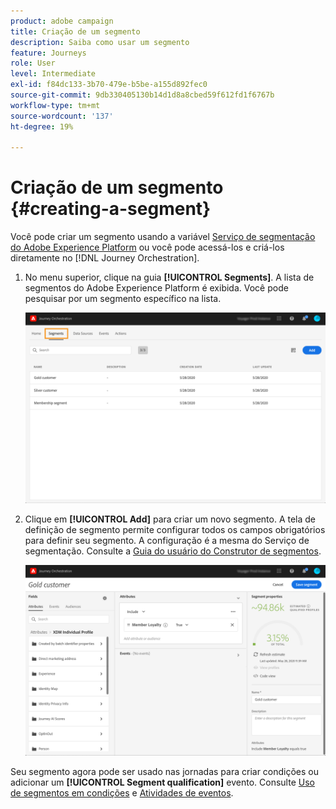 ```yaml
---
product: adobe campaign
title: Criação de um segmento
description: Saiba como usar um segmento
feature: Journeys
role: User
level: Intermediate
exl-id: f84dc133-3b70-479e-b5be-a155d892fec0
source-git-commit: 9db330405130b14d1d8a8cbed59f612fd1f6767b
workflow-type: tm+mt
source-wordcount: '137'
ht-degree: 19%

---
```


# Criação de um segmento {#creating-a-segment}

Você pode criar um segmento usando a variável [Serviço de segmentação do Adobe Experience Platform](https://experienceleague.adobe.com/docs/experience-platform/segmentation/home.html?lang=pt-BR) ou você pode acessá-los e criá-los diretamente no [!DNL Journey Orchestration].

1. No menu superior, clique na guia **[!UICONTROL Segments]**. A lista de segmentos do Adobe Experience Platform é exibida. Você pode pesquisar por um segmento específico na lista.

   ![](../assets/segment1.png)

1. Clique em **[!UICONTROL Add]** para criar um novo segmento. A tela de definição de segmento permite configurar todos os campos obrigatórios para definir seu segmento. A configuração é a mesma do Serviço de segmentação. Consulte a [Guia do usuário do Construtor de segmentos](https://experienceleague.adobe.com/docs/experience-platform/segmentation/ui/overview.html?lang=pt-BR).

   ![](../assets/segment2.png)

Seu segmento agora pode ser usado nas jornadas para criar condições ou adicionar um **[!UICONTROL Segment qualification]** evento. Consulte [Uso de segmentos em condições](../segment/using-a-segment.md) e [Atividades de eventos](../building-journeys/segment-qualification-events.md).
